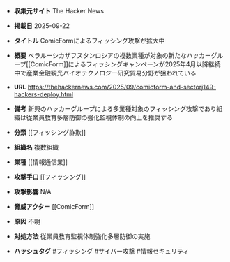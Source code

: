 - **収集元サイト**
The Hacker News

- **掲載日**
2025-09-22

- **タイトル**
ComicFormによるフィッシング攻撃が拡大中

- **概要**
ベラルーシカザフスタンロシアの複数業種が対象の新たなハッカーグループ[[ComicForm]]によるフィッシングキャンペーンが2025年4月以降継続中で産業金融観光バイオテクノロジー研究貿易分野が狙われている

- **URL**
https://thehackernews.com/2025/09/comicform-and-sectorj149-hackers-deploy.html

- **備考**
新興のハッカーグループによる多業種対象のフィッシング攻撃であり組織は従業員教育多層防御の強化監視体制の向上を推奨する

- **分類**
[[フィッシング詐欺]]

- **組織名**
複数組織

- **業種**
[[情報通信業]]

- **攻撃手口**
[[フィッシング]]

- **攻撃影響**
N/A

- **脅威アクター**
[[ComicForm]]

- **原因**
不明

- **対処方法**
従業員教育監視体制強化多層防御の実施

- **ハッシュタグ**
#フィッシング #サイバー攻撃 #情報セキュリティ
